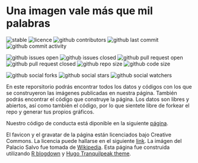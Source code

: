 # Una imagen vale más que mil palabras

![stable](https://img.shields.io/badge/lifecycle-stable-brightgreen.svg)
![licence](https://img.shields.io/github/license/daczarne/UnaImagen)
![github contributors](https://img.shields.io/github/contributors/daczarne/UnaImagen)
![github last commit](https://img.shields.io/github/last-commit/daczarne/UnaImagen)
![github commit activity](https://img.shields.io/github/commit-activity/w/daczarne/UnaImagen)

![github issues open](https://img.shields.io/github/issues/daczarne/UnaImagen)
![github issues closed](https://img.shields.io/github/issues-closed/daczarne/UnaImagen)
![github pull request open](https://img.shields.io/github/issues-pr/daczarne/UnaImagen)
![github pull request closed](https://img.shields.io/github/issues-pr-closed/daczarne/UnaImagen)
![github repo size](https://img.shields.io/github/repo-size/UnaImagen/UnaImagen)
![github code size](https://img.shields.io/github/languages/code-size/UnaImagen/UnaImagen)

![github social forks](https://img.shields.io/github/forks/daczarne/UnaImagen?label=Forks&style=social)
![github social stars](https://img.shields.io/github/stars/daczarne/UnaImagen?style=social)
![github social watchers](https://img.shields.io/github/watchers/daczarne/UnaImagen?label=Watchers&style=social)

En este reporsitorio podrás encontrar todos los datos y códigos con los que se construyeron las imágenes publicadas en nuestra página. También podrás encontrar el código que construye la página. Los datos son libres y abiertos, así como también el código, por lo que sientete libre de forkear el repo y generar tus propios gráficos.

Nuestro código de conducta está diponible en la siguiente [página](https://github.com/UnaImagen/UnaImagen/blob/master/CODE_OF_CONDUCT.md).

El favicon y el gravatar de la página están licenciados bajo Creative Commons. La licencia puede hallarse en el siguiente [link](https://fontawesome.com/license). La imágen del Palacio Salvo fue tomada de [Wikipedia](https://en.wikipedia.org/wiki/Palacio_Salvo). Esta página fue construida utilizando [R blogdown](https://github.com/rstudio/blogdown) y [Hugo Tranquilpeak theme](https://github.com/kakawait/hugo-tranquilpeak-theme).
